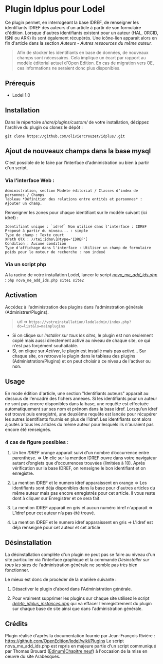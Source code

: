 # Plugin Idplus pour Lodel

Ce plugin permet, en interrogeant la base IDREF, de renseigner les identifiants IDREF des auteurs d'un article à partir de son formulaire d'édition.
Lorsque d'autres identifiants existent pour un auteur (HAL, ORCID, ISNI ou ARK) ils sont également récupérés.
Une icône-lien apparait alors en fin d'article dans la section *Auteurs - Autres ressources du même auteur.*

> Afin de stocker les identifiants en base de données, de nouveaux champs sont nécessaires.
> Cela implique un écart par rapport au modèle éditorial actuel d'Open Edition.
> En cas de migration vers OE, ces informations ne seraient donc plus disponibles.

## Prérequis
- Lodel 1.0

## Installation
Dans le répertoire *share/plugins/custom/* de votre installation, dézippez l'archive du plugin ou clonez le dépôt :
```
git clone https://github.com/oliviercrouzet/idplus/.git
```

## Ajout de nouveaux champs dans la base mysql

C'est possible de le faire par l'interface d'administration ou bien à partir d'un script.

### Via l'interface Web :
```
Administration, section Modèle éditorial / Classes d'index de personnes / Champs
Tableau *Définition des relations entre entités et personnes* : Ajouter un champ.
```
Renseigner les zones pour chaque identifiant sur le modèle suivant (ici idref) :
```
Identifiant unique : `idref` Nom utilisé dans l'interface : IDREF
Proposé à partir du niveau... : simple
Type de champ : Texte court
XPath OTX : //tei:idno\[@type='IDREF']
Condition : Aucune condition
Type d'affichage dans l'interface : Utiliser un champ de formulaire
poids pour le moteur de recherche : non indexé
```

### Via un script php

A la racine de votre installation Lodel, lancer le script [*nova\_me\_add\_ids.php*](https://github.com/oliviercrouzet/idplus/blob/master/tools/nova_me_add_ids.php) :
`php nova_me_add_ids.php site1 site2`

## Activation
Accédez à l'administration des plugins dans l'adminstration générale (Administrer/Plugins).
> url =>  `https://votreinstallation/lodeladmin/index.php?do=list&lo=mainplugins`

  * Si on clique sur *Installer sur tous les sites*, le plugin est non seulement copié mais aussi directement activé au niveau de chaque site, ce qui n'est pas forçément souhaitable.
  * Si, on clique sur *Activer*, le plugin est installé mais pas activé... Sur chaque site, on retrouve le plugin dans le tableau des plugins (Administration/Plugins) et on peut choisir à ce niveau de l'activer ou non.

## Usage

En mode édition d'article, une section "Identifiants auteurs" apparait au dessous de l'encadré des fichers annexes.
Si les identifiants pour un auteur ne sont pas encore disponibles dans la base, une requête est effectuée automatiquement sur ses nom et prénom dans la base idref.
Lorsqu'un idref est trouvé puis enregistré, une deuxième requête est lancée pour récupérer les autres identifiants fournis en plus de l’idref.
Les identifiants sont alors ajoutés à tous les articles du même auteur pour lesquels ils n'auraient pas encore été renseignés.

### 4 cas de figure possibles :

1. Un lien *IDREF* orange apparait suivi d'un nombre d’occurrence entre parenthèse.
=> Un clic sur la mention IDREF ouvre dans votre navigateur autant d’onglets que d’occurrences trouvées (limitées à 10). Après vérification sur la base IDREF, on renseigne le bon identifiant et on enregistre.

2. La mention IDREF et le numero idref apparaissent en orange
=> Les identifiants sont déja disponibles dans la base pour d'autres articles du même auteur mais pas encore enregistrés pour cet article.
   Il vous reste dont à cliquer sur Enregistrer et ce sera fait.

3. La mention IDREF apparait en gris et aucun numéro idref n'apparait
=> L’idref pour cet auteur n’a pas été trouvé.

4. La mention IDREF et le numero idref apparaissent en gris
=> L'idref est déja renseigné pour cet auteur et cet article

## Désinstallation

La désinstallation complète d'un plugin ne peut pas se faire au niveau d'un site particulier via l'interface graphique et la commande *Désinstaller sur tous les sites* de l'administration générale ne semble pas très bien fonctionner.

Le mieux est donc de procéder de la manière suivante :

1. Désactiver le plugin d'abord dans l'Administration générale.

2. Pour vraiment supprimer les plugins sur chaque site utilisez le script [*delete\_idplus\_instances.php*](https://github.com/oliviercrouzet/idplus/blob/master/tools/delete_idplus_instances.php) qui va effacer l'enregistrement du plugin sur chaque base de site ainsi que dans l'administration générale.

## Crédits
Plugin réalisé d'après la documentation fournie par Jean-François Rivière :
https://github.com/OpenEdition/lodel/wiki/Plugins
Le script nova\_me\_add\_ids.php est repris en majeure partie d'un script communiqué par Thomas Brouard ([Edinum|Chapitre neuf](https://www.edinum.org)) à l'occasion de la mise en oeuvre du site Arabesques.

